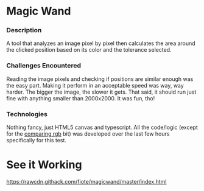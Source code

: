 # Magic Wand

### Description

A tool that analyzes an image pixel by pixel then calculates the area around the clicked position based on its color and the tolerance selected.

### Challenges Encountered

Reading the image pixels and checking if positions are similar enough was the easy part. Making it perform in an acceptable speed was way, way harder. The bigger the image, the slower it gets. That said, it should run just fine with anything smaller than 2000x2000. It was fun, tho!

### Technologies

Nothing fancy, just HTML5 canvas and typescript. All the code/logic (except for the <a target='_blank' href='https://github.com/antimatter15/rgb-lab'>comparing rgb</a> bit) was developed over the last few hours specifically for this test.

# See it Working

https://rawcdn.githack.com/fiote/magicwand/master/index.html